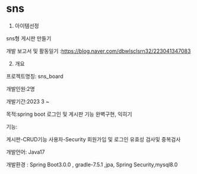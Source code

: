 # sns

1. 아이템선정

  sns형 게시판 만들기 
  
  개발 보고서 및 활동일기 :https://blog.naver.com/dbwlsclsrn32/223041347083


2. 개요

  프로젝트명칭: sns_board

  개발인원:2명

  개발기간:2023 3 ~ 

  목적:spring boot 로그인 및 게시판 기능 완벽구현, 익히기

  기능: 

  게시판-CRUD기능
  사용자-Security 회원가입 및 로그인 유효성 검사및 중복검사

  개발언어: Java17

  개발환경 : Spring Boot3.0.0 , gradle-7.5.1 ,jpa, Spring Security,mysql8.0

